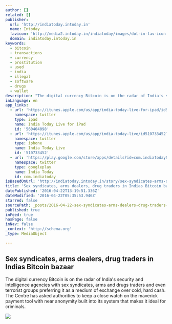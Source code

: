 ```yaml
---
author: []
related: []
publisher:
  url: 'http://indiatoday.intoday.in'
  name: Intoday
  favicon: 'http://media2.intoday.in/indiatoday/images/dot-in-fav-icon.ico'
  domain: indiatoday.intoday.in
keywords:
  - bitcoin
  - transactions
  - currency
  - prostitution
  - used
  - india
  - illegal
  - software
  - drugs
  - wallet
description: "The digital currency Bitcoin is on the radar of India's security and intelligence agencies with sex syndicates, arms and drugs traders and even terrorist groups preferring it as a medium of exchange over cold, hard cash. The Centre has asked authorities to keep a close watch on the maverick payment tool with near anonymity built into its system that makes it ideal for criminals."
inLanguage: en
app_links:
  - url: 'https://itunes.apple.com/us/app/india-today-live-for-ipad/id560404098?ls=1&mt=8'
    namespace: twitter
    type: ipad
    name: India Today Live for iPad
    id: '560404098'
  - url: 'https://itunes.apple.com/us/app/india-today-live/id510733452?ls=1&mt=8'
    namespace: twitter
    type: iphone
    name: India Today Live
    id: '510733452'
  - url: 'https://play.google.com/store/apps/details?id=com.indiatoday&hl=en'
    namespace: twitter
    type: googleplay
    name: India Today
    id: com.indiatoday
isBasedOnUrl: 'http://indiatoday.intoday.in/story/sex-syndicates-arms-dealers-drug-traders-in-indias-bitcoin-bazaar/1/648652.html'
title: 'Sex syndicates, arms dealers, drug traders in Indias Bitcoin bazaar'
datePublished: '2016-04-22T13:19:51.336Z'
dateModified: '2016-04-22T05:35:53.946Z'
starred: false
sourcePath: _posts/2016-04-22-sex-syndicates-arms-dealers-drug-traders-in-indias-bitcoin.md
published: true
inFeed: true
hasPage: false
inNav: false
_context: 'http://schema.org'
_type: MediaObject

---
```

<article style=""><h1>Sex syndicates, arms dealers, drug traders in Indias Bitcoin bazaar</h1><p>The digital currency Bitcoin is on the radar of India's security and intelligence agencies with sex syndicates, arms and drugs traders and even terrorist groups preferring it as a medium of exchange over cold, hard cash. The Centre has asked authorities to keep a close watch on the maverick payment tool with near anonymity built into its system that makes it ideal for criminals.</p><img src="http://media2.intoday.in/indiatoday/images/stories/bit-coin2,lalu-yadav-5_647_042216083804.jpg" /></article>